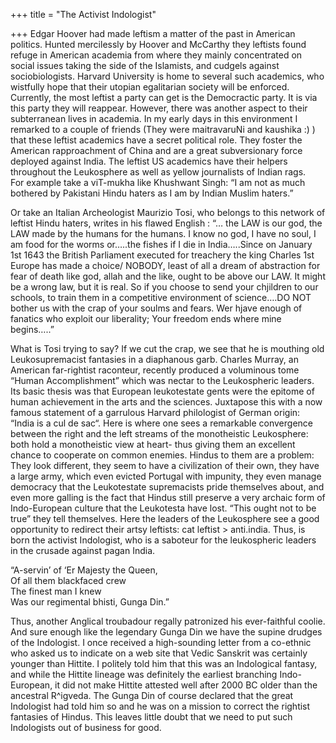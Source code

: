 +++
title = "The Activist Indologist"

+++
Edgar Hoover had made leftism a matter of the past in American politics.
Hunted mercilessly by Hoover and McCarthy they leftists found refuge in
American academia from where they mainly concentrated on social issues
taking the side of the Islamists, and cudgels against sociobiologists.
Harvard University is home to several such academics, who wistfully hope
that their utopian egalitarian society will be enforced. Currently, the
most leftist a party can get is the Democractic party. It is via this
party they will reappear. However, there was another aspect to their
subterranean lives in academia. In my early days in this environment I
remarked to a couple of friends (They were maitravaruNi and kaushika :)
) that these leftist academics have a secret political role. They foster
the American rapproachment of China and are a great subversionary force
deployed against India. The leftist US academics have their helpers
throughout the Leukosphere as well as yellow journalists of Indian
rags.  
For example take a viT-mukha like Khushwant Singh: “I am not as much
bothered by Pakistani Hindu haters as I am by Indian Muslim haters.”

Or take an Italian Archeologist Maurizio Tosi, who belongs to this
network of leftist Hindu haters, writes in his flawed English : “… the
LAW is our god, the LAW made by the humans for the humans. I know no
god, I have no soul, I am food for the worms or…..the fishes if I die in
India…..Since on January 1st 1643 the British Parliament executed for
treachery the king Charles 1st Europe has made a choice/ NOBODY, least
of all a dream of abstraction for fear of death like god, allah and the
like, ought to be above our LAW. It might be a wrong law, but it is
real. So if you choose to send your chjildren to our schools, to train
them in a competitive environment of science….DO NOT bother us with the
crap of your soulms and fears. Wer hjave enough of fanatics who exploit
our liberality; Your freedom ends where mine begins…..”  
  
What is Tosi trying to say? If we cut the crap, we see that he is
mouthing old Leukosupremacist fantasies in a diaphanous garb. Charles
Murray, an American far-rightist raconteur, recently produced a
voluminous tome “Human Accomplishment” which was nectar to the
Leukospheric leaders. Its basic thesis was that European leukotestate
gents were the epitome of human achievement in the arts and the
sciences. Juxtapose this with a now famous statement of a garrulous
Harvard philologist of German origin: “India is a cul de sac“. Here is
where one sees a remarkable convergence between the right and the left
streams of the monotheistic Leukosphere: both hold a monotheistic view
at heart- thus giving them an excellent chance to cooperate on common
enemies. Hindus to them are a problem: They look different, they seem to
have a civilization of their own, they have a large army, which even
evicted Portugal with impunity, they even manage democracy that the
Leukotestate supremacists pride themselves about, and even more galling
is the fact that Hindus still preserve a very archaic form of
Indo-European culture that the Leukotesta have lost. “This ought not to
be true” they tell themselves. Here the leaders of the Leukosphere see a
good opportunity to redirect their artsy leftists: cat leftist \>
anti.india. Thus, is born the activist Indologist, who is a saboteur for
the leukospheric leaders in the crusade against pagan India.

“A-servin’ of ‘Er Majesty the Queen,  
Of all them blackfaced crew  
The finest man I knew  
Was our regimental bhisti, Gunga Din.”

Thus, another Anglical troubadour regally patronized his ever-faithful
coolie. And sure enough like the legendary Gunga Din we have the supine
drudges of the Indologist. I once received a high-sounding letter from a
co-ethnic who asked us to indicate on a web site that Vedic Sanskrit was
certainly younger than Hittite. I politely told him that this was an
Indological fantasy, and while the Hittite lineage was definitely the
earliest branching Indo-European, it did not make Hittite attested well
after 2000 BC older than the ancestral R^igveda. The Gunga Din of course
declared that the great Indologist had told him so and he was on a
mission to correct the rightist fantasies of Hindus. This leaves little
doubt that we need to put such Indologists out of business for good.
